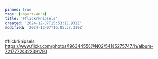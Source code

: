 ```yaml
---
pinned: true
tags: [Import-403a]
title: '#flickrknipsels'
created: '2024-12-07T15:53:11.931Z'
modified: '2024-12-07T16:05:27.319Z'
---
```


#flickrknipsels
https://www.flickr.com/photos/196344556@N02/54185275747/in/album-72177720322391790
